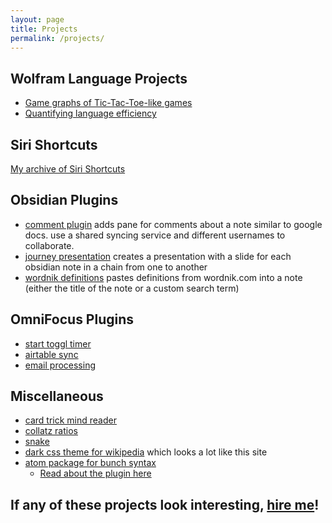 ```yaml
---
layout: page
title: Projects
permalink: /projects/
---
```

## Wolfram Language Projects
- [Game graphs of Tic-Tac-Toe-like games](https://community.wolfram.com/groups/-/m/t/2317406)
- [Quantifying language efficiency](https://community.wolfram.com/groups/-/m/t/2456491)

## Siri Shortcuts
[My archive of Siri Shortcuts](/shortcuts/)

## Obsidian Plugins
- [comment plugin](https://github.com/lizard-heart/comment-plugin-obsidian)
adds pane for comments about a note similar to google docs. use a shared syncing service and different usernames to collaborate.
- [journey presentation](https://github.com/lizard-heart/obsidian-journey-presentation)
creates a presentation with a slide for each obsidian note in a chain from one to another
- [wordnik definitions](https://github.com/lizard-heart/obsidian-wordnik-definitions) pastes definitions from wordnik.com into a note (either the title of the note or a custom search term)

## OmniFocus Plugins
- [start toggl timer](https://github.com/lizard-heart/omni-focus-start-toggl-timer)
- [airtable sync](https://github.com/lizard-heart/omnifocus-airtable)
- [email processing](https://github.com/lizard-heart/omnifocus-email-processing)

## Miscellaneous
- [card trick mind reader](/card-trick/)
- [collatz ratios](https://github.com/lizard-heart/collatz-ratios)
- [snake](https://snake.lizardheart.repl.co)
- [dark css theme for wikipedia](https://github.com/lizard-heart/wikiDarkMode) which looks a lot like this site
- [atom package for bunch syntax](https://atom.io/packages/language-bunch)
    - [Read about the plugin here](/coding/project/2022/03/20/bunch/)

<!-- ## YouTube Videos
- [Watch all videos I have made here](/videos/)
- [Subscribe to my YouTube channel here](https://www.youtube.com/channel/UC0ZCat9S6KoR7dAiIezBfhg/) -->

## If any of these projects look interesting, [hire me](/hire)!